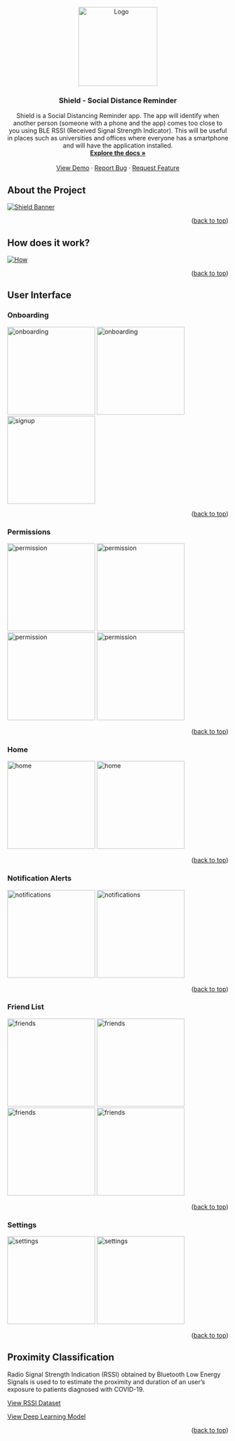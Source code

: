 
<div id="top"></div>


<!-- PROJECT LOGO -->
<br />
<div align="center">
  <a href="https://github.com/kavindaperera/nova-shield">
    <img src="Shield/app/src/main/res/drawable/ic_launcher_round.png" alt="Logo" width="180" height="180">
  </a>

  <h3 align="center">Shield - Social Distance Reminder</h3>

  <p align="center">
    Shield is a Social Distancing Reminder app. The app will identify when another person (someone with a phone and the app) comes too close to you using BLE RSSI (Received Signal Strength Indicator). This will be useful in places such as universities and offices where everyone has a smartphone and will have the application installed.
    <br />
    <a href="https://github.com/kavindaperera/nova-shield"><strong>Explore the docs »</strong></a>
    <br />
    <br />
    <a href="https://github.com/kavindaperera/nova-shield">View Demo</a>
    ·
    <a href="https://github.com/kavindaperera/nova-shield/issues">Report Bug</a>
    ·
    <a href="https://github.com/kavindaperera/nova-shield/issues">Request Feature</a>
  </p>
</div>



<!-- ABOUT THE PROJECT -->
## About the Project

[![Shield Banner][product-banner]](https://github.com/kavindaperera/nova-shield)

<p align="right">(<a href="#top">back to top</a>)</p>


<!-- HOW DOES IT WORK-->
## How does it work?

[![How][how-banner]](https://github.com/kavindaperera/nova-shield)

<p align="right">(<a href="#top">back to top</a>)</p>

<!-- USER INTERFACE -->
## User Interface

### Onboarding
<p align="">
  <img src="/docs/ui/onboarding_0.jpg" alt="onboarding" width="200"/>
  <img src="/docs/ui/onboarding_1.jpg" alt="onboarding" width="200"/>
  <img src="/docs/ui/signup_0.jpg" alt="signup" width="200"/>
</p>

<p align="right">(<a href="#top">back to top</a>)</p>

### Permissions
<p align="">
  <img src="/docs/ui/permission_0.jpg" alt="permission" width="200"/>
  <img src="/docs/ui/permission_1.jpg" alt="permission" width="200"/>
  <img src="/docs/ui/permission_2.jpg" alt="permission" width="200"/>
  <img src="/docs/ui/permission_3.jpg" alt="permission" width="200"/>
</p>

<p align="right">(<a href="#top">back to top</a>)</p>

### Home
<p align="">
  <img src="/docs/ui/home_0.jpg" alt="home" width="200"/>
  <img src="/docs/ui/home_1.jpg" alt="home" width="200"/>
</p>

<p align="right">(<a href="#top">back to top</a>)</p>

### Notification Alerts
<p align="">
  <img src="/docs/ui/notifications_0.jpg" alt="notifications" width="200"/>
  <img src="/docs/ui/notifications_1.jpg" alt="notifications" width="200"/>
</p>

<p align="right">(<a href="#top">back to top</a>)</p>

### Friend List
<p align="">
  <img src="/docs/ui/friends_1.jpg" alt="friends" width="200"/>
  <img src="/docs/ui/friends_2.jpg" alt="friends" width="200"/>
  <img src="/docs/ui/friends_3.jpg" alt="friends" width="200"/>
  <img src="/docs/ui/friends_5.jpg" alt="friends" width="200"/>
</p>

<p align="right">(<a href="#top">back to top</a>)</p>

### Settings
<p align="">
  <img src="/docs/ui/settings_0.jpg" alt="settings" width="200"/>
  <img src="/docs/ui/settings_1.jpg" alt="settings" width="200"/>
</p>

<p align="right">(<a href="#top">back to top</a>)</p>

<!-- PROXIMITY CLASSIFICATION -->
## Proximity Classification

Radio Signal Strength Indication (RSSI) obtained by Bluetooth Low Energy Signals is used to to estimate the proximity and duration of an user’s exposure to patients diagnosed with COVID-19.

<a href="https://github.com/kavindaperera/nova-shield-proximity-classification/tree/development/dataset">View RSSI Dataset</a>

<a href="https://github.com/kavindaperera/nova-shield-proximity-classification/blob/development/Sequential%20Model.ipynb">View Deep Learning Model</a>

<p align="right">(<a href="#top">back to top</a>)</p>



<!-- MARKDOWN LINKS & IMAGES -->
[product-banner]: /docs/res/repository-open-graph-template.png
[how-banner]: docs/res/avatars/4x/UG1%404x.png
